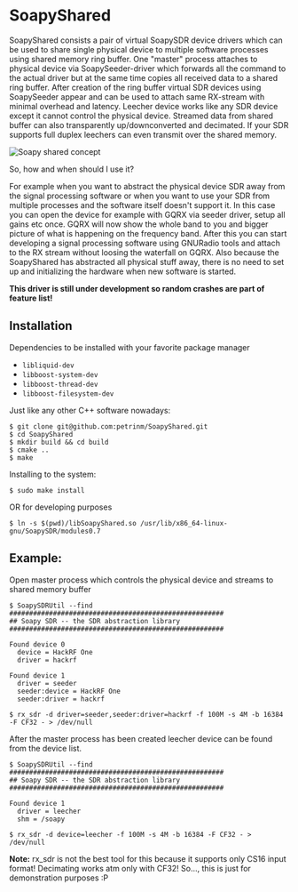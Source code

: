 # SoapyShared

SoapyShared consists a pair of virtual SoapySDR device drivers which can be used to share single physical device to multiple software processes using shared memory ring buffer.
One "master" process attaches to physical device via SoapySeeder-driver which forwards all the command to the actual driver but at the same time copies all received data to a shared ring buffer. After creation of the ring buffer virtual SDR devices using SoapySeeder appear and can be used to attach same RX-stream with minimal overhead and latency. Leecher device works like any SDR device except it cannot control the physical device. Streamed data from shared buffer can also transparently up/downconverted and decimated.
If your SDR supports full duplex leechers can even transmit over the shared memory.

![Soapy shared concept](https://docs.google.com/drawings/d/e/2PACX-1vSbQW4phBrNhbSARNJSPidplieuvZHWbtbqygT7g5WRM7pPFH-G8X65-gh8hFSdb-U2iZUYz3AGw1vG/pub?w=1296&amp;h=648)

So, how and when should I use it?

For example when you want to abstract the physical device SDR away from the signal processing software or when you want to use your SDR from multiple processes and the software itself doesn't support it. In this case you can open the device for example with GQRX via seeder driver, setup all gains etc once. GQRX will now show the whole band to you and bigger picture of what is happening on the frequency band. After this you can start developing a signal processing software using GNURadio tools and attach to the RX stream without loosing the waterfall on GQRX. Also because the SoapyShared has abstracted all physical stuff away, there is no need to set up and initializing the hardware when new software is started.


**This driver is still under development so random crashes are part of feature list!**


## Installation

Dependencies to be installed with your favorite package manager
- `libliquid-dev`
- `libboost-system-dev`
- `libboost-thread-dev`
- `libboost-filesystem-dev`

Just like any other C++ software nowadays:
```
$ git clone git@github.com:petrinm/SoapyShared.git
$ cd SoapyShared
$ mkdir build && cd build
$ cmake ..
$ make
```

Installing to the system:
```
$ sudo make install
```
OR for developing purposes
```
$ ln -s $(pwd)/libSoapyShared.so /usr/lib/x86_64-linux-gnu/SoapySDR/modules0.7
```


## Example:

Open master process which controls the physical device and streams to shared memory buffer
```
$ SoapySDRUtil --find
######################################################
## Soapy SDR -- the SDR abstraction library
######################################################

Found device 0
  device = HackRF One
  driver = hackrf

Found device 1
  driver = seeder
  seeder:device = HackRF One
  seeder:driver = hackrf

$ rx_sdr -d driver=seeder,seeder:driver=hackrf -f 100M -s 4M -b 16384 -F CF32 - > /dev/null
```

After the master process has been created leecher device can be found from the device list.

```
$ SoapySDRUtil --find
######################################################
## Soapy SDR -- the SDR abstraction library
######################################################

Found device 1
  driver = leecher
  shm = /soapy

$ rx_sdr -d device=leecher -f 100M -s 4M -b 16384 -F CF32 - > /dev/null
```

**Note:** rx_sdr is not the best tool for this because it supports only CS16 input format! Decimating works atm only with CF32!
So..., this is just for demonstration purposes :P
